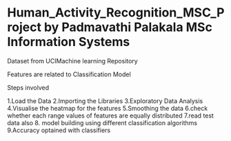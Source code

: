 # Human_Activity_Recognition_MSC_Project by Padmavathi Palakala MSc Information Systems

Dataset from UCIMachine learning Repository

Features are related to Classification Model

Steps involved

1.Load the Data 
2.Importing the Libraries
3.Exploratory Data Analysis
4.Visualise the heatmap for the features
5.Smoothing the data 
6.check whether each range values of features are equally distributed
7.read test data also
8. model building using different classification algorithms
9.Accuracy optained with classifiers

